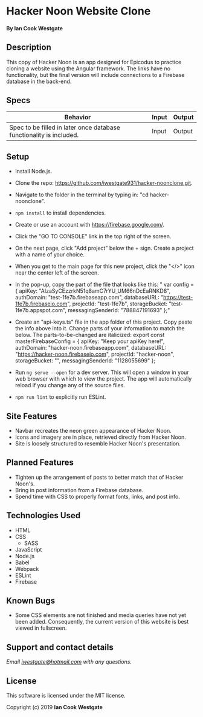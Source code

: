 # Hacker Noon Website Clone

#### By **Ian Cook Westgate**

## Description

This copy of Hacker Noon is an app designed for Epicodus to practice cloning a website using the Angular framework. The links have no functionality, but the final version will include connections to a Firebase database in the back-end.

## Specs

| Behavior | Input | Output |
|----------|-------|--------|
| Spec to be filled in later once database functionality is included. | Input | Output |

## Setup

* Install Node.js.
* Clone the repo: https://github.com/iwestgate931/hacker-noonclone.git.
* Navigate to the folder in the terminal by typing in: "cd hacker-noonclone".
* `npm install` to install dependencies.
* Create or use an account with https://firebase.google.com/.
* Click the "GO TO CONSOLE" link in the top right of the screen.
* On the next page, click "Add project" below the + sign. Create a project with a name of your choice.
* When you get to the main page for this new project, click the "</>" icon near the center left of the screen.
* In the pop-up, copy the part of the file that looks like this:
  "  var config = {
    apiKey: "AIzaSyCEzzrkN51q8amC7rYU_UM66nDcEaRNKD8",
    authDomain: "test-1fe7b.firebaseapp.com",
    databaseURL: "https://test-1fe7b.firebaseio.com",
    projectId: "test-1fe7b",
    storageBucket: "test-1fe7b.appspot.com",
    messagingSenderId: "788847191693"
  };"
* Create an "api-keys.ts" file in the app folder of this project. Copy paste the info above into it. Change parts of your information to match the below. The parts-to-be-changed are italicized:
  export const masterFirebaseConfig = {
    apiKey: "Keep your apiKey here!",
    authDomain: "hacker-noon.firebaseapp.com",
    databaseURL: "https://hacker-noon.firebaseio.com",
    projectId: "hacker-noon",
    storageBucket: "",
    messagingSenderId: "1128055699"
  };

* Run `ng serve --open` for a dev server. This will open a window in your web browser with which to view the project. The app will automatically reload if you change any of the source files.
* `npm run lint` to explicitly run ESLint.

## Site Features

* Navbar recreates the neon green appearance of Hacker Noon.
* Icons and imagery are in place, retrieved directly from Hacker Noon.
* Site is loosely structured to resemble Hacker Noon's presentation.

## Planned Features

* Tighten up the arrangement of posts to better match that of Hacker Noon's.
* Bring in post information from a Firebase database.
* Spend time with CSS to properly format fonts, links, and post info.

## Technologies Used

* HTML
* CSS
  * SASS
* JavaScript
* Node.js
* Babel
* Webpack
* ESLint
* Firebase

## Known Bugs

* Some CSS elements are not finished and media queries have not yet been added. Consequently, the current version of this website is best viewed in fullscreen.

## Support and contact details

_Email iwestgate@hotmail.com with any questions._

## License

This software is licensed under the MIT license.

Copyright (c) 2019 **Ian Cook Westgate**
